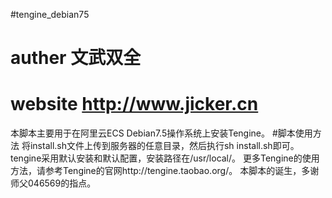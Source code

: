 #tengine_debian75
# auther 文武双全
# website http://www.jicker.cn
本脚本主要用于在阿里云ECS Debian7.5操作系统上安装Tengine。
#脚本使用方法
将install.sh文件上传到服务器的任意目录，然后执行sh install.sh即可。tengine采用默认安装和默认配置，安装路径在/usr/local/。
更多Tengine的使用方法，请参考Tengine的官网http://tengine.taobao.org/。
本脚本的诞生，多谢师父046569的指点。